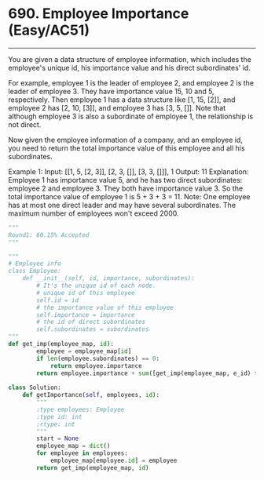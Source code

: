 # 690. Employee Importance (Easy/AC51)
---
You are given a data structure of employee information, which includes the employee's unique id, his importance value and his direct subordinates' id.

For example, employee 1 is the leader of employee 2, and employee 2 is the leader of employee 3. They have importance value 15, 10 and 5, respectively. Then employee 1 has a data structure like [1, 15, [2]], and employee 2 has [2, 10, [3]], and employee 3 has [3, 5, []]. Note that although employee 3 is also a subordinate of employee 1, the relationship is not direct.

Now given the employee information of a company, and an employee id, you need to return the total importance value of this employee and all his subordinates.

Example 1:
Input: [[1, 5, [2, 3]], [2, 3, []], [3, 3, []]], 1
Output: 11
Explanation:
Employee 1 has importance value 5, and he has two direct subordinates: employee 2 and employee 3. They both have importance value 3. So the total importance value of employee 1 is 5 + 3 + 3 = 11.
Note:
One employee has at most one direct leader and may have several subordinates.
The maximum number of employees won't exceed 2000.

```python
"""
Round1: 60.15% Accepted
"""

"""
# Employee info
class Employee:
    def __init__(self, id, importance, subordinates):
        # It's the unique id of each node.
        # unique id of this employee
        self.id = id
        # the importance value of this employee
        self.importance = importance
        # the id of direct subordinates
        self.subordinates = subordinates
"""
def get_imp(employee_map, id):
        employee = employee_map[id]
        if len(employee.subordinates) == 0:
            return employee.importance
        return employee.importance + sum([get_imp(employee_map, e_id) for e_id in employee.subordinates])
    
class Solution:
    def getImportance(self, employees, id):
        """
        :type employees: Employee
        :type id: int
        :rtype: int
        """
        start = None
        employee_map = dict()
        for employee in employees:
            employee_map[employee.id] = employee
        return get_imp(employee_map, id)
```